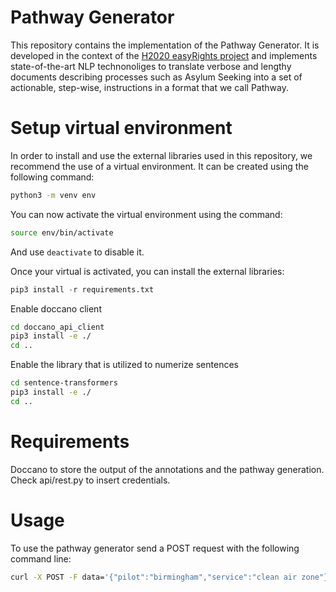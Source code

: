 # Pathway Generator 

This repository contains the implementation of the Pathway Generator. It is developed in the context of the [H2020 easyRights project](https://www.easyrights.eu/) and implements state-of-the-art NLP technonoliges to translate verbose and lengthy documents describing processes such as Asylum Seeking into a set of actionable, step-wise, instructions in a format that we call Pathway.

# Setup virtual environment

In order to install and use the external libraries used in this repository, we recommend the use of a virtual environment.
It can be created using the following command:

```bash
python3 -m venv env
```

You can now activate the virtual environment using the command:

```bash
source env/bin/activate
```

And use ```deactivate``` to disable it.

Once your virtual is activated, you can install the external libraries:

```python
pip3 install -r requirements.txt
```

Enable doccano client
```bash
cd doccano_api_client
pip3 install -e ./
cd ..
```

Enable the library that is utilized to numerize sentences
```bash
cd sentence-transformers
pip3 install -e ./
cd ..
```

# Requirements
Doccano to store the output of the annotations and the pathway generation. Check api/rest.py to insert credentials.

# Usage
To use the pathway generator send a POST request with the following command line:

```bash
curl -X POST -F data='{"pilot":"birmingham","service":"clean air zone"}' https://easyrights.linksfoundation.com/v0.3/generate
```
